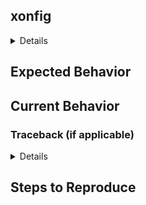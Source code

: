 <!--- Provide a general summary of the issue in the Title above -->
<!--- If you have a question along the lines of "How do I do this Bash command in xonsh"
please first look over the Bash to Xonsh translation guide: https://xon.sh/bash_to_xsh.html
If you don't find an answer there, please do open an issue! -->

## xonfig

<details>
```
$ xonfig
```
</details>

## Expected Behavior
<!--- Tell us what should happen -->

## Current Behavior
<!--- Tell us what happens instead of the expected behavior -->
<!--- If part of your bug report is a traceback, please first enter debug mode before triggering the error
To enter debug mode, set the environment variable `XONSH_DEBUG=1` _before_ starting `xonsh`.  
On Linux and OSX, an easy way to to do this is to run `env XONSH_DEBUG=1 xonsh` -->

### Traceback (if applicable)

<details>
```
traceback
```
</details>

## Steps to Reproduce
<!--- Please try to write out a minimal reproducible snippet to trigger the bug, it will help us fix it! -->
